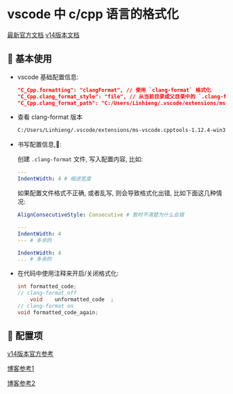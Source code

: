 # vscode 中 c/cpp 语言的格式化

[最新官方文档](https://clang.llvm.org/docs/index.html)
[v14版本文档](https://releases.llvm.org/14.0.0/tools/clang/docs/index.html)

## 🍕 基本使用

- vscode 基础配置信息:

  ```json
  "C_Cpp.formatting": "clangFormat", // 使用 `clang-format` 格式化
  "C_Cpp.clang_format_style": "file", // 从当前目录或父目录中的 `.clang-format` 文件加载样式
  "C_Cpp.clang_format_path": "C:/Users/Linhieng/.vscode/extensions/ms-vscode.cpptools-1.12.4-win32-x64/LLVM/bin/clang-format.exe" // 指定 clang-format.exe 可执行文件路径
  ```

- 查看 clang-format 版本

  ```bash
  C:/Users/Linhieng/.vscode/extensions/ms-vscode.cpptools-1.12.4-win32-x64/LLVM/bin/clang-format.exe --version
  ```

- 书写配置信息,🌰:

  创建 `.clang-format` 文件, 写入配置内容, 比如:

  ```yaml
  ---
  IndentWidth: 4 # 缩进宽度
  ```

  如果配置文件格式不正确, 或者乱写, 则会导致格式化出错, 比如下面这几种情况:

  ```yaml
  AlignConsecutiveStyle: Consecutive # 暂时不清楚为什么会错
  ```

  ```yaml
  ---
  IndentWidth: 4
  --- # 多余的
  ```

  ```yaml
  IndentWidth: 4
  ... # 多余的
  ```

- 在代码中使用注释来开启/关闭格式化:

  ```c
  int formatted_code;
  // clang-format off
      void    unformatted_code  ;
  // clang-format on
  void formatted_code_again;
  ```

## 🍕 配置项

[v14版本官方参考](https://releases.llvm.org/14.0.0/tools/clang/docs/ClangFormatStyleOptions.html)

[博客参考1](https://blog.csdn.net/core571/article/details/82867932)

[博客参考2](https://blog.csdn.net/deeplee021/article/details/100877960)